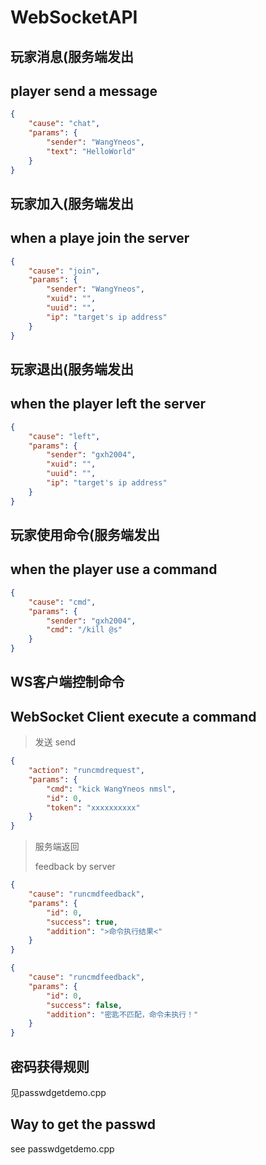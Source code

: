 # WebSocketAPI

## 玩家消息(服务端发出
## player send a message
```json
{
    "cause": "chat",
    "params": {
        "sender": "WangYneos",
        "text": "HelloWorld"
    }
}
```

## 玩家加入(服务端发出
## when a playe join the server
```json
{
    "cause": "join",
    "params": {
        "sender": "WangYneos",
        "xuid": "",
        "uuid": "",
        "ip": "target's ip address"
    }
}
```

## 玩家退出(服务端发出
## when the player left the server
```json
{
    "cause": "left",
    "params": {
        "sender": "gxh2004",
        "xuid": "",
        "uuid": "",
        "ip": "target's ip address"
    }
}
```

## 玩家使用命令(服务端发出
## when the player use a command
```json
{
    "cause": "cmd",
    "params": {
        "sender": "gxh2004",
        "cmd": "/kill @s"
    }
}
```

## WS客户端控制命令
## WebSocket Client execute a command
>发送
>send
```json
{
    "action": "runcmdrequest",
    "params": {
        "cmd": "kick WangYneos nmsl",
        "id": 0,
        "token": "xxxxxxxxxx"
    }
}
```
>服务端返回
>
>feedback by server
```json 
{
    "cause": "runcmdfeedback",
    "params": {
        "id": 0,
        "success": true,
        "addition": ">命令执行结果<"
    }
}
```
```json
{
    "cause": "runcmdfeedback",
    "params": {
        "id": 0,
        "success": false,
        "addition": "密匙不匹配，命令未执行！"
    }
}
```

## 密码获得规则
见passwdgetdemo.cpp

## Way to get the passwd
see passwdgetdemo.cpp